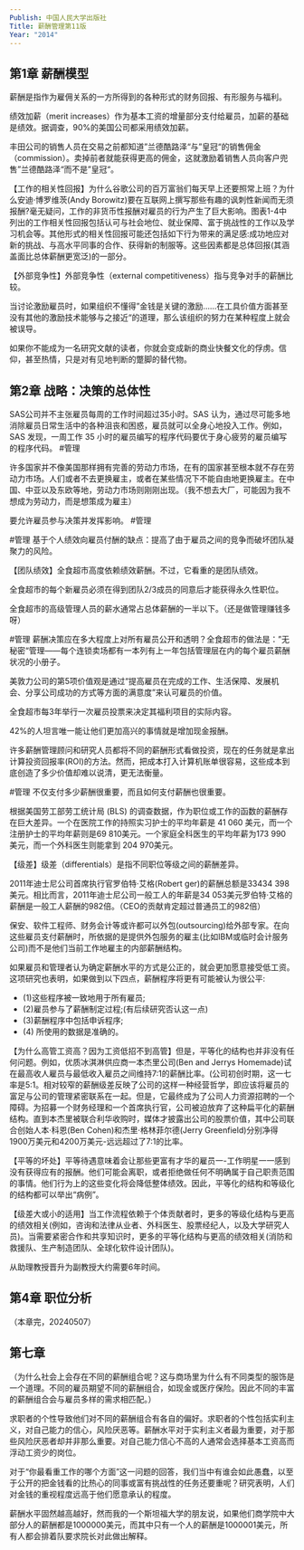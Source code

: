```yaml
---
Publish: 中国人民大学出版社
Title: 薪酬管理第11版
Year: "2014"
---
```

## 第1章 薪酬模型

薪酬是指作为雇佣关系的一方所得到的各种形式的财务回报、有形服务与福利。

绩效加薪（merit increases）作为基本工资的增量部分支付给雇员，加薪的基础是绩效。据调查，90%的美国公司都采用绩效加薪。

丰田公司的销售人员在交易之前都知道”兰德酷路泽“与”皇冠“的销售佣金（commission）。卖掉前者就能获得更高的佣金，这就激励着销售人员向客户兜售”兰德酷路泽“而不是”皇冠“。

【工作的相关性回报】为什么谷歌公司的百万富翁们每天早上还要照常上班？为什么安迪·博罗维茨(Andy Borowitz)要在互联网上撰写那些有趣的讽刺性新闻而无须报酬?毫无疑问，工作的非货币性报酬对雇员的行为产生了巨大影响。图表1-4中列出的工作相关性回报包括认可与社会地位、就业保障、富于挑战性的工作以及学习机会等。其他形式的相关性回报可能还包括如下行为带来的满足感:成功地应对新的挑战、与高水平同事的合作、获得新的制服等。这些因素都是总体回报(其涵盖面比总体薪酬更宽泛)的一部分。

【外部竞争性】外部竞争性（external competitiveness）指与竞争对手的薪酬比较。

当讨论激励雇员时，如果组织不懂得”金钱是关键的激励……在工具价值方面甚至没有其他的激励技术能够与之接近“的道理，那么该组织的努力在某种程度上就会被误导。

如果你不能成为一名研究文献的读者，你就会变成新的商业快餐文化的俘虏。信仰，甚至热情，只是对有见地判断的蹩脚的替代物。

## 第2章 战略：决策的总体性

SAS公司并不主张雇员每周的工作时间超过35小时。SAS 认为，通过尽可能多地消除雇员日常生活中的各种沮丧和困惑，雇员就可以全身心地投入工作。例如，SAS 发现，一周工作 35 小时的雇员编写的程序代码要优于身心疲劳的雇员编写的程序代码。 #管理

许多国家并不像美国那样拥有完善的劳动力市场，在有的国家甚至根本就不存在劳动力市场。人们或者不去更换雇主，或者在某些情况下不能自由地更换雇主。在中国、中亚以及东欧等地，劳动力市场则刚刚出现。（我不想去大厂，可能因为我不想成为劳动力，而是想策成为雇主）

要允许雇员参与决策并发挥影响。 #管理

#管理 基于个人绩效向雇员付酬的缺点：提高了由于雇员之间的竞争而破坏团队凝聚力的风险。

【团队绩效】全食超市高度依赖绩效薪酬。不过，它看重的是团队绩效。

全食超市的每个新雇员必须在得到团队2/3成员的同意后才能获得永久性职位。

全食超市的高级管理人员的薪水通常占总体薪酬的一半以下。（还是做管理赚钱多呀）

#管理 薪酬决策应在多大程度上对所有雇员公开和透明？全食超市的做法是：”无秘密“管理——每个连锁卖场都有一本列有上一年包括管理层在内的每个雇员薪酬状况的小册子。

美敦力公司的第5项价值观是通过“提高雇员在完成的工作、生活保障、发展机会、分享公司成功的方式等方面的满意度”来认可雇员的价值。

全食超市每3年举行一次雇员投票来决定其福利项目的实际内容。

42%的人坦言唯一能让他们更加高兴的事情就是增加现金报酬。

许多薪酬管理顾问和研究人员都将不同的薪酬形式看做投资，现在的任务就是拿出计算投资回报率(ROI)的方法。然而，把成本打入计算机账单很容易，这些成本到底创造了多少价值却难以说清，更无法衡量。

#管理 不仅支付多少薪酬很重要，而且如何支付薪酬也很重要。

根据美国劳工部劳工统计局 (BLS) 的调查数据，作为职位或工作的函数的薪酬存在巨大差异。一个在医院工作的持照实习护士的平均年薪是 41 060 美元，而一个注册护士的平均年薪则是69 810美元。一个家庭全科医生的平均年薪为173 990 美元，而一个外科医生则能拿到 204 970美元。

【级差】级差（differentials）是指不同职位等级之间的薪酬差异。

2011年迪士尼公司首席执行官罗伯特·艾格(Robert ger)的薪酬总额是33434 398美元。相比而言，2011年迪士尼公司一般工人的年薪是34 053美元罗伯特·艾格的薪酬是一般工人薪酬的982倍。（CEO的贡献肯定超过普通员工的982倍）

保安、软件工程师、财务会计等或许都可以外包(outsourcing)给外部专家。在向这些雇员支付薪酬时，所依据的是提供外包服务的雇主(比如IBM或临时会计服务公司)而不是他们当前工作地雇主的内部薪酬结构。

如果雇员和管理者认为确定薪酬水平的方式是公正的，就会更加愿意接受低工资。这项研究也表明，如果做到以下四点，薪酬程序将更有可能被认为很公平:
- (1)这些程序被一致地用于所有雇员;
- (2)雇员参与了薪酬制定过程;(有后续研究否认这一点)
- (3)薪酬程序中包括申诉程序;
- (4) 所使用的数据是准确的。

【为什么高管工资高？因为工资低招不到高管】但是，平等化的结构也并非没有任何问题。例如，优质冰淇淋供应商一本杰里公司(Ben and Jerrys Homemade)试在最高收人雇员与最低收入雇员之间维持7:1的薪酬比率。(公司初创时期，这一七率是5:1。相对较窄的薪酬级差反映了公司的这样一种经营哲学，即应该将雇员的富足与公司的管理紧密联系在一起。但是，它最终成为了公司人力资源招聘的一个障碍。为招募一个财务经理和一个首席执行官，公司被迫放弃了这种扁平化的薪酬结构。直到本杰里被联合利华收购时，媒体才披露出公司的股票价值，其中公司联合创始人本·科恩(Ben Cohen)和杰里·格林菲尔德(Jerry Greenfield)分别净得1900万美元和4200万美元-远远超过了7:1的比率。

【平等的坏处】平等待遇意味着会让那些更富有才华的雇员一-工作明星一一感到没有获得应有的报酬。他们可能会离职，或者拒绝做任何不明确属于自己职责范围的事情。他们行为上的这些变化将会降低整体绩效。因此，平等化的结构和等级化的结构都可以举出“病例”。

【级差大或小的适用】当工作流程依赖于个体贡献者时，更多的等级化结构与更高的绩效相关(例如，咨询和法律从业者、外科医生、股票经纪人，以及大学研究人员)。当需要紧密合作和共享知识时，更多的平等化结构与更高的绩效相关(消防和救援队、生产制造团队、全球化软件设计团队)。

从助理教授晋升为副教授大约需要6年时间。

## 第4章 职位分析

（本章完，20240507）

## 第七章

（为什么社会上会存在不同的薪酬组合呢？这与商场里为什么有不同类型的服饰是一个道理。不同的雇员期望不同的薪酬组合，如现金或医疗保险。因此不同的丰富的薪酬组合会与雇员多样的需求相匹配。）

求职者的个性导致他们对不同的薪酬组合有各自的偏好。求职者的个性包括实利主义，对自己能力的信心，风险厌恶等。薪酬水平对于实利主义者最为重要，对于那些风险厌恶者却并非那么重要。对自己能力信心不高的人通常会选择基本工资高而浮动工资少的岗位。

对于“你最看重工作的哪个方面”这一问题的回答，我们当中有谁会如此愚蠢，以至于公开的把金钱看的比热心的同事或富有挑战性的任务还要重呢？研究表明，人们对金钱的重视程度远高于他们愿意承认的程度。

薪酬水平固然越高越好，然而我的一个斯坦福大学的朋友说，如果他们商学院中大部分人的薪酬都是1000000美元，而其中只有一个人的薪酬是1000001美元，所有人都会排着队要求院长对此做出解释。